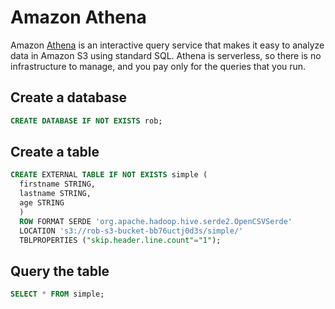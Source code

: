 # Amazon Athena

Amazon [Athena](https://aws.amazon.com/athena/) is an interactive query service that makes it easy to analyze data in
Amazon S3 using standard SQL. Athena is serverless, so there is no infrastructure to manage, and you pay only for the
queries that you run.

## Create a database

```sql
CREATE DATABASE IF NOT EXISTS rob;
```

## Create a table

```sql
CREATE EXTERNAL TABLE IF NOT EXISTS simple (
  firstname STRING,
  lastname STRING,
  age STRING
  ) 
  ROW FORMAT SERDE 'org.apache.hadoop.hive.serde2.OpenCSVSerde'
  LOCATION 's3://rob-s3-bucket-bb76uctj0d3s/simple/'
  TBLPROPERTIES ("skip.header.line.count"="1");
```

## Query the table

```sql
SELECT * FROM simple;
```